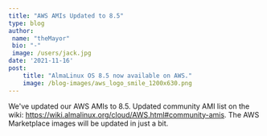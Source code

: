 ```yaml
---
title: "AWS AMIs Updated to 8.5"
type: blog
author: 
 name: "theMayor"
 bio: "-"
 image: /users/jack.jpg
date: '2021-11-16'
post:
    title: "AlmaLinux OS 8.5 now available on AWS."
    image: /blog-images/aws_logo_smile_1200x630.png
---
```


We've updated our AWS AMIs to 8.5. Updated community AMI list on the wiki: https://wiki.almalinux.org/cloud/AWS.html#community-amis. The AWS Marketplace images will be updated in just a bit.